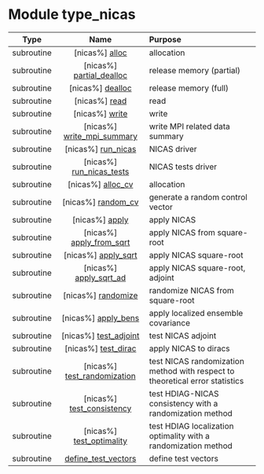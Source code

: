 # Module type_nicas

| Type | Name | Purpose |
| :--: | :--: | :---------- |
| subroutine | [nicas%] [alloc](https://github.com/JCSDA/saber/src/bump/type_nicas.F90#L70) | allocation |
| subroutine | [nicas%] [partial_dealloc](https://github.com/JCSDA/saber/src/bump/type_nicas.F90#L114) | release memory (partial) |
| subroutine | [nicas%] [dealloc](https://github.com/JCSDA/saber/src/bump/type_nicas.F90#L135) | release memory (full) |
| subroutine | [nicas%] [read](https://github.com/JCSDA/saber/src/bump/type_nicas.F90#L160) | read |
| subroutine | [nicas%] [write](https://github.com/JCSDA/saber/src/bump/type_nicas.F90#L315) | write |
| subroutine | [nicas%] [write_mpi_summary](https://github.com/JCSDA/saber/src/bump/type_nicas.F90#L432) | write MPI related data summary |
| subroutine | [nicas%] [run_nicas](https://github.com/JCSDA/saber/src/bump/type_nicas.F90#L515) | NICAS driver |
| subroutine | [nicas%] [run_nicas_tests](https://github.com/JCSDA/saber/src/bump/type_nicas.F90#L589) | NICAS tests driver |
| subroutine | [nicas%] [alloc_cv](https://github.com/JCSDA/saber/src/bump/type_nicas.F90#L712) | allocation |
| subroutine | [nicas%] [random_cv](https://github.com/JCSDA/saber/src/bump/type_nicas.F90#L765) | generate a random control vector |
| subroutine | [nicas%] [apply](https://github.com/JCSDA/saber/src/bump/type_nicas.F90#L824) | apply NICAS |
| subroutine | [nicas%] [apply_from_sqrt](https://github.com/JCSDA/saber/src/bump/type_nicas.F90#L1095) | apply NICAS from square-root |
| subroutine | [nicas%] [apply_sqrt](https://github.com/JCSDA/saber/src/bump/type_nicas.F90#L1141) | apply NICAS square-root |
| subroutine | [nicas%] [apply_sqrt_ad](https://github.com/JCSDA/saber/src/bump/type_nicas.F90#L1349) | apply NICAS square-root, adjoint |
| subroutine | [nicas%] [randomize](https://github.com/JCSDA/saber/src/bump/type_nicas.F90#L1580) | randomize NICAS from square-root |
| subroutine | [nicas%] [apply_bens](https://github.com/JCSDA/saber/src/bump/type_nicas.F90#L1649) | apply localized ensemble covariance |
| subroutine | [nicas%] [test_adjoint](https://github.com/JCSDA/saber/src/bump/type_nicas.F90#L1708) | test NICAS adjoint |
| subroutine | [nicas%] [test_dirac](https://github.com/JCSDA/saber/src/bump/type_nicas.F90#L1801) | apply NICAS to diracs |
| subroutine | [nicas%] [test_randomization](https://github.com/JCSDA/saber/src/bump/type_nicas.F90#L1865) | test NICAS randomization method with respect to theoretical error statistics |
| subroutine | [nicas%] [test_consistency](https://github.com/JCSDA/saber/src/bump/type_nicas.F90#L1986) | test HDIAG-NICAS consistency with a randomization method |
| subroutine | [nicas%] [test_optimality](https://github.com/JCSDA/saber/src/bump/type_nicas.F90#L2053) | test HDIAG localization optimality with a randomization method |
| subroutine | [define_test_vectors](https://github.com/JCSDA/saber/src/bump/type_nicas.F90#L2243) | define test vectors |
